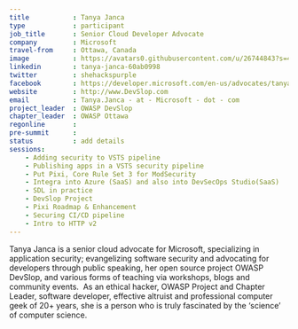 ```yaml
---
title           : Tanya Janca
type            : participant
job_title       : Senior Cloud Developer Advocate
company         : Microsoft
travel-from     : Ottawa, Canada
image           : https://avatars0.githubusercontent.com/u/26744843?s=400&u=dbc5bb5fe5d719419efce1bb3e9870dd58a4c7ba&v=4
linkedin        : tanya-janca-60ab0998
twitter         : shehackspurple
facebook        : https://developer.microsoft.com/en-us/advocates/tanya-janca
website         : http://www.DevSlop.com
email           : Tanya.Janca - at - Microsoft - dot - com
project_leader  : OWASP DevSlop
chapter_leader  : OWASP Ottawa
regonline       : 
pre-summit      : 
status          : add details
sessions:
    - Adding security to VSTS pipeline
    - Publishing apps in a VSTS security pipeline
    - Put Pixi, Core Rule Set 3 for ModSecurity
    - Integra into Azure (SaaS) and also into DevSecOps Studio(SaaS)
    - SDL in practice
    - DevSlop Project
    - Pixi Roadmap & Enhancement
    - Securing CI/CD pipeline
    - Intro to HTTP v2
---
```


Tanya Janca is a senior cloud advocate for Microsoft, specializing in application security; evangelizing software security and advocating for developers through public speaking, her open source project OWASP DevSlop, and various forms of teaching via workshops, blogs and community events.  As an ethical hacker, OWASP Project and Chapter Leader, software developer, effective altruist and professional computer geek of 20+ years, she is a person who is truly fascinated by the ‘science’ of computer science.  
